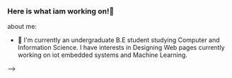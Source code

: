 ### Here is  what iam working on!👋
about me:
- 🔭 I'm currently an undergraduate B.E student studying Computer and Information Science. I have interests in Designing Web pages currently working on iot embedded systems and Machine Learning.


-->
 
